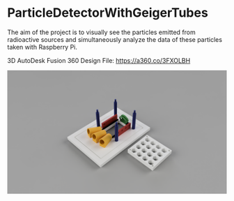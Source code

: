 # ParticleDetectorWithGeigerTubes
The aim of the project is to visually see the particles emitted from radioactive sources and simultaneously analyze the data of these particles taken with Raspberry Pi.


3D AutoDesk Fusion 360 Design File: https://a360.co/3FXOLBH


![](https://raw.githubusercontent.com/asimsek/ParticleDetectorWithGeigerTubes/main/CloudChamberTop_v13.png)
